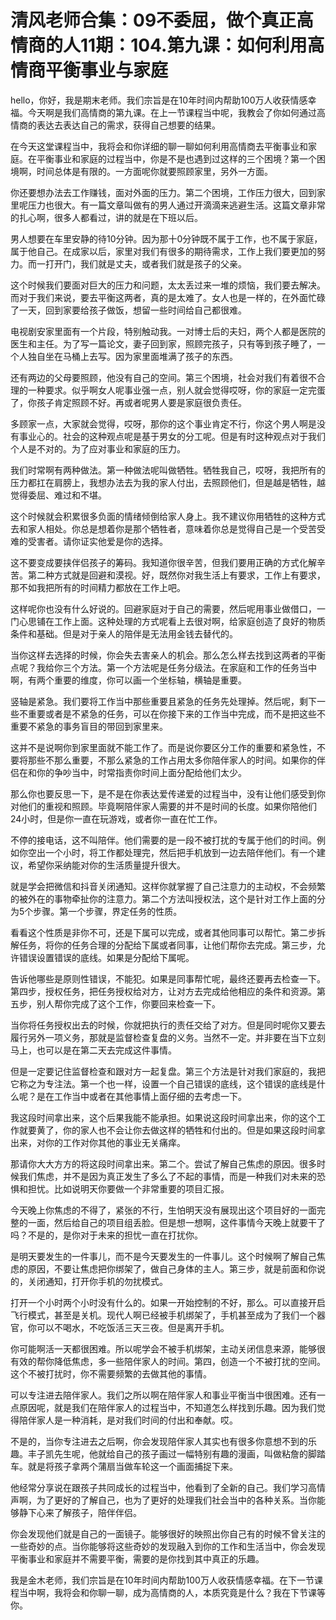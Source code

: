 # 清风老师合集：09不委屈，做个真正高情商的人11期：104.第九课：如何利用高情商平衡事业与家庭

hello，你好，我是期末老师。我们宗旨是在10年时间内帮助100万人收获情感幸福。今天啊是我们高情商的第九课。在上一节课程当中呢，我教会了你如何通过高情商的表达去表达自己的需求，获得自己想要的结果。

在今天这堂课程当中，我将会和你详细的聊一聊如何利用高情商去平衡事业和家庭。在平衡事业和家庭的过程当中，你是不是也遇到过这样的三个困境？第一个困境啊，时间总体是有限的。一方面呢你就要照顾家里，另外一方面。

你还要想办法去工作赚钱，面对外面的压力。第二个困境，工作压力很大，回到家里呢压力也很大。有一篇文章叫做有的男人通过开滴滴来逃避生活。这篇文章非常的扎心啊，很多人都看过，讲的就是在下班以后。

男人想要在车里安静的待10分钟。因为那十0分钟既不属于工作，也不属于家庭，属于他自己。在成家以后，家里对我们有很多的期待需求，工作上我们要更加的努力。而一打开门，我们就是丈夫，或者我们就是孩子的父亲。

这个时候我们要面对巨大的压力和问题，太太丢过来一堆的烦恼，我们要去解决。而对于我们来说，要去平衡这两者，真的是太难了。女人也是一样的，在外面忙碌了一天，回到家要给孩子做饭，想留一些时间给自己都很难。

电视剧安家里面有一个片段，特别触动我。一对博士后的夫妇，两个人都是医院的医生和主任。为了写一篇论文，妻子回到家，照顾完孩子，只有等到孩子睡了，一个人独自坐在马桶上去写。因为家里面堆满了孩子的东西。

还有两边的父母要照顾，他没有自己的空间。第三个困境，社会对我们有着很不合理的一种要求。似乎啊女人呢事业强一点，别人就会觉得哎呀，你的家庭一定完蛋了，你孩子肯定照顾不好。再或者呢男人要是家庭很负责任。

多顾家一点，大家就会觉得，哎呀，那你的这个事业肯定不行，你这个男人啊是没有事业心的。社会的这种观点呢是基于男女的分工呢。但是有时这种观点对于我们个人是不对的。为了应对事业和家庭的压力。

我们时常啊有两种做法。第一种做法呢叫做牺牲。牺牲我自己，哎呀，我把所有的压力都扛在肩膀上，我想办法去为我的家人付出，去照顾他们，但是越是牺牲，越觉得委屈、难过和不堪。

这个时候就会积累很多负面的情绪倾倒给家人身上。我不建议你用牺牲的这种方式去和家人相处。你总是想着你是那个牺牲者，意味着你总是觉得自己是一个受苦受难的受害者。请你证实他爱是你的选择。

这不要变成要挟伴侣孩子的筹码。我知道你很辛苦，但我们要用正确的方式化解辛苦。第二种方式就是回避和漠视。好，既然你对我生活上有要求，工作上有要求，那不如我把所有的时间精力都放在工作上吧。

这样呢你也没有什么好说的。回避家庭对于自己的需要，然后呢用事业做借口，一门心思铺在工作上面。这种处理的方式呢看上去很对啊，给家庭创造了良好的物质条件和基础。但是对于亲人的陪伴是无法用金钱去替代的。

当你这样去选择的时候，你会失去害亲人的机会。那么怎么样去找到这两者的平衡点呢？我给你三个方法。第一个方法呢是任务分级法。在家庭和工作的任务当中啊，有两个重要的维度，你可以画一个坐标轴，横轴是重要。

竖轴是紧急。我们要将工作当中那些重要且紧急的任务先处理掉。然后呢，剩下一些不重要或者是不紧急的任务，可以在你接下来的工作当中完成，而不是把这些不重要不紧急的事务盲目的带回到家里来。

这并不是说啊你到家里面就不能工作了。而是说你要区分工作的重要和紧急性，不要将那些不那么重要，不那么紧急的工作占用太多你陪伴家人的时间。如果你的伴侣在和你的争吵当中，时常指责你时间上面分配给他们太少。

那么你也要反思一下，是不是在你表达爱传递爱的过程当中，没有让他们感受到你对他们的重视和照顾。毕竟啊陪伴家人需要的并不是时间的长度。如果你陪他们24小时，但是你一直在玩游戏，或者你一直在忙工作。

不停的接电话，这不叫陪伴。他们需要的是一段不被打扰的专属于他们的时间。例如你空出一个小时，将工作都处理完，然后把手机放到一边去陪伴他们。有一个建议，希望你采纳能对你的生活质量提升很大。

就是学会把微信和抖音关闭通知。这样你就掌握了自己注意力的主动权，不会频繁的被外在的事物牵扯你的注意力。第二个方法叫授权法，这个是针对工作上面的分为5个步骤。第一个步骤，界定任务的性质。

看看这个性质是非你不可，还是下属可以完成，或者其他同事可以帮忙。第二步拆解任务，将你的任务合理的分配给下属或者同事，让他们帮你去完成。第三步，允许错误设置错误的底线。如果是分配给下属呢。

告诉他哪些是原则性错误，不能犯。如果是同事帮忙呢，最终还要再去检查一下。第四步，授权任务，把任务授权给对方，让对方去完成给他相应的条件和资源。第五步，别人帮你完成了这个工作，你要回来检查一下。

当你将任务授权出去的时候，你就把执行的责任交给了对方。但是同时呢你又要去履行另外一项义务，那就是监督检查复盘的义务。当然不一定。并非要在当下立刻马上，也可以是在第二天去完成这件事情。

但是一定要记住监督检查和跟对方一起复盘。第三个方法是针对我们家庭的，我把它称之为专注法。第一个也一样，设置一个自己错误的底线，这个错误的底线是什么呢？是在工作当中或者在其他事情上面仔细的去考虑一下。

我这段时间拿出来，这个后果我能不能承担。如果说这段时间拿出来，你的这个工作就要黄了，你的家人也不会让你去做这样的牺牲和付出的。但是如果这段时间拿出来，对你的工作对你其他的事业无关痛痒。

那请你大大方方的将这段时间拿出来。第二个。尝试了解自己焦虑的原因。很多时候我们焦虑，并不是因为真正发生了多么了不起的事情，而是一种我们对未来的恐惧和担忧。比如说明天你要做一个非常重要的项目汇报。

今天晚上你焦虑的不得了，紧张的不行，生怕明天没有展现出这个项目好的一面完整的一面，然后给自己的项目组丢脸。但是想一想啊，这件事情今天晚上就要干了吗？不是的，是你对于未来的担忧一直在打扰你。

是明天要发生的一件事儿，而不是今天要发生的一件事儿。这个时候啊了解自己焦虑的原因，不要让焦虑把你绑架了，做自己身体的主人。第三步，就是前面和你说的，关闭通知，打开你手机的勿扰模式。

打开一个小时两个小时没有什么的。如果一开始控制的不好，那么。可以直接开启飞行模式，甚至是关机。现代人啊已经被手机绑架了，手机甚至成为了我们一个器官，你可以不喝水，不吃饭活三天三夜。但是离开手机。

你可能啊活一天都很困难。所以呢学会不被手机绑架，主动关闭信息来源，能够很有效的帮你降低焦虑，多一些陪伴家人的时间。第四，创造一个不被打扰的空间。这个不被打扰时，你不需要频繁的去做其他的事情。

可以专注进去陪伴家人。我们之所以啊在陪伴家人和事业平衡当中很困难。还有一点原因呢，就是我们在陪伴家人的过程当中，不知道怎么样找到乐趣。因为我们觉得陪伴家人是一种消耗，是对我们时间的付出和奉献。哎。

不是的，当你专注进去之后啊，你会发现陪伴家人其实也有很多你意想不到的乐趣。丰子凯先生呢，他就给自己的孩子画过一幅特别有趣的漫画，叫做粘詹的脚踏车。就是将孩子拿两个蒲扇当做车轮这一个画面捕捉下来。

他经常分享说在跟孩子共同成长的过程当中，他看到了全新的自己。我们学习高情声啊，为了更好的了解自己，也为了更好的处理我们社会当中的各种关系。当你能够静下心来了解孩子，陪伴伴侣。

你会发现他们就是自己的一面镜子。能够很好的映照出你自己有的时候不曾关注的一些奇妙的点。当你能够将这些奇妙的发现融入到你的工作和生活当中，你会发现平衡事业和家庭并不需要平衡，需要的是你找到其中真正的乐趣。

我是金木老师，我们宗旨是在10年时间内帮助100万人收获情感幸福。在下一节课程当中啊，我将会和你聊一聊，成为高情商的人，本质究竟是什么？我在下节课等你。

